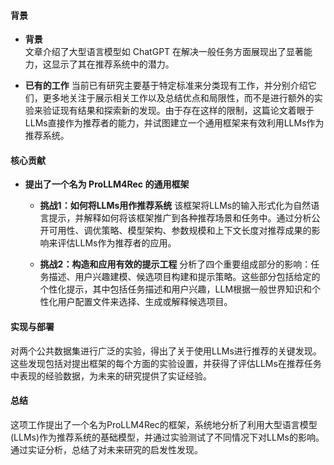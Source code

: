 #### 背景
- **背景**       
    文章介绍了大型语言模型如 ChatGPT 在解决一般任务方面展现出了显著能力，这显示了其在推荐系统中的潜力。

- **已有的工作**
    当前已有研究主要基于特定标准来分类现有工作，并分别介绍它们，更多地关注于展示相关工作以及总结优点和局限性，而不是进行额外的实验来验证现有结果和探索新的发现。由于存在这样的限制，这篇论文着眼于LLMs直接作为推荐者的能力，并试图建立一个通用框架来有效利用LLMs作为推荐系统。

#### 核心贡献
- **提出了一个名为 ProLLM4Rec 的通用框架**
    - **挑战1：如何将LLMs用作推荐系统**
        该框架将LLMs的输入形式化为自然语言提示，并解释如何将该框架推广到各种推荐场景和任务中。通过分析公开可用性、调优策略、模型架构、参数规模和上下文长度对推荐成果的影响来评估LLMs作为推荐者的应用。

    - **挑战2：构造和应用有效的提示工程**
        分析了四个重要组成部分的影响：任务描述、用户兴趣建模、候选项目构建和提示策略。这些部分包括给定的个性化提示，其中包括任务描述和用户兴趣，LLM根据一般世界知识和个性化用户配置文件来选择、生成或解释候选项目。

#### 实现与部署
对两个公共数据集进行广泛的实验，得出了关于使用LLMs进行推荐的关键发现。这些发现包括对提出框架的每个方面的实验设置，并获得了评估LLMs在推荐任务中表现的经验数据，为未来的研究提供了实证经验。

#### 总结
这项工作提出了一个名为ProLLM4Rec的框架，系统地分析了利用大型语言模型(LLMs)作为推荐系统的基础模型，并通过实验测试了不同情况下对LLMs的影响。通过实证分析，总结了对未来研究的启发性发现。